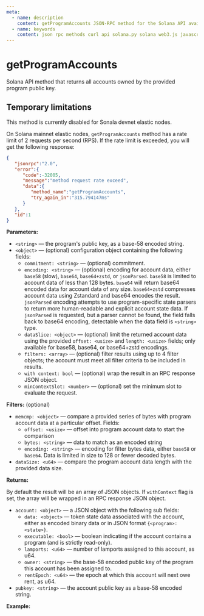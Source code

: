 ```yaml
---
meta:
  - name: description
    content: getProgramAccounts JSON-RPC method for the Solana API available with examples in Solana web3.js, Solana.py, and cURL.
  - name: keywords
    content: json rpc methods curl api solana.py solana web3.js javascript python solana
---
```


# getProgramAccounts

Solana API method that returns all accounts owned by the provided program public key.

## Temporary limitations

This method is currently disabled for Sonala devnet elastic nodes.

On Solana mainnet elastic nodes, `getProgramAccounts` method has a rate limit of 2 requests per second (RPS). If the rate limit is exceeded, you will get the following response:

```json
{
   "jsonrpc":"2.0",
   "error":{
      "code":-32005,
      "message":"method request rate exceed",
      "data":{
         "method_name":"getProgramAccounts",
         "try_again_in":"315.794147ms"
      }
   },
   "id":1
}
```

**Parameters:**

* `<string>` — the program's public key, as a base-58 encoded string.
* `<object>` — (optional) configuration object containing the following fields:
  * `commitment: <string>` — (optional) commitment.
  * `encoding: <string>` — (optional) encoding for account data, either `base58` (slow), `base64`, `base64+zstd`, or `jsonParsed`. `base58` is limited to account data of less than 128 bytes. `base64` will return base64 encoded data for account data of any size. `base64+zstd` compresses account data using Zstandard and base64 encodes the result. `jsonParsed` encoding attempts to use program-specific state parsers to return more human-readable and explicit account state data. If `jsonParsed` is requested, but a parser cannot be found, the field falls back to base64 encoding, detectable when the data field is `<string>` type.
  * `dataSlice: <object>` — (optional) limit the returned account data using the provided `offset: <usize>` and `length: <usize>` fields; only available for base58, base64, or base64+zstd encodings.
  * `filters: <array>` — (optional) filter results using up to 4 filter objects; the account must meet all filter criteria to be included in results.
  * `with context: bool` — (optional) wrap the result in an RPC response JSON object.
  * `minContextSlot: <number>` — (optional) set the minimum slot to evaluate the request.

**Filters:** (optional)

* `memcmp: <object>` — compare a provided series of bytes with program account data at a particular offset. Fields:
  * `offset: <usize>` — offset into program account data to start the comparison
  * `bytes: <string>` — data to match as an encoded string
  * `encoding: <string>` — encoding for filter bytes data, either `base58` or `base64`. Data is limited in size to 128 or fewer decoded bytes.
* `dataSize: <u64>` — compare the program account data length with the provided data size.

**Returns:**

By default the result will be an array of JSON objects. If `withContext` flag is set, the array will be wrapped in an RPC response JSON object.

* `account: <object>` — a JSON object with the following sub fields:
  * `data: <object>` — token state data associated with the account, either as encoded binary data or in JSON format `{<program>: <state>}`.
  * `executable: <bool>` — boolean indicating if the account contains a program (and is strictly read-only).
  * `lamports: <u64>` — number of lamports assigned to this account, as u64.
  * `owner: <string>` — the base-58 encoded public key of the program this account has been assigned to.
  * `rentEpoch: <u64>` — the epoch at which this account will next owe rent, as u64.
* `pubkey: <string>` — the account public key as a base-58 encoded string.

**Example:**

<CodeSwitcher :languages="{js:'Solana web3.js', py:'Solana.py', cr:'cURL'}">
<template v-slot:js>

``` js
import { PublicKey, Connection } from "@solana/web3.js"

const nodeUrl = "CHAINSTACK_NODE_URL"

(async () => {
  const MY_TOKEN_MINT_ADDRESS = new PublicKey("BUGuuhPsHpk8YZrL2GctsCtXGneL1gmT5zYb7eMHZDWf");
  const PROGRAM_ID = new PublicKey("TokenkegQfeZyiNwAJbNbGKPFXCWuBvf9Ss623VQ5DA");
  const connection = new Connection(nodeUrl);

  const accounts = await connection.getProgramAccounts(
    PROGRAM_ID,
    {
      dataSlice: {
        offset: 0, // number of bytes
        length: 0, // number of bytes
      },
      filters: [
        {
          dataSize: 165, // number of bytes
        },
        {
          memcmp: {
            offset: 0, // number of bytes
            bytes: MY_TOKEN_MINT_ADDRESS, // base58 encoded string
          },
        },
      ],
    }
  );
  console.log(
    `Found ${accounts.length} token account(s) for mint ${MY_TOKEN_MINT_ADDRESS}`
  );
  console.log(accounts);
})();
```

</template>
<template v-slot:py>

``` py
from solana.rpc.api import Client
from solana.publickey import PublicKey
from solana.rpc.types import TokenAccountOpts

web3 = Client("CHAINSTACK_NODE_URL")

memcmp_opts = [MemcmpOpts(offset=0, bytes="BUGuuhPsHpk8YZrL2GctsCtXGneL1gmT5zYb7eMHZDWf")]
program_pubkey = PublicKey("TokenkegQfeZyiNwAJbNbGKPFXCWuBvf9Ss623VQ5DA")
filters = [165, memcmp_opts]
print(web3.get_program_accounts(pubkey=program_pubkey, memcmp_opts=memcmp_opts))
```

</template>
<template v-slot:cr>

``` sh
curl -X POST "CHAINSTACK_NODE_URL" \
  -H "Content-Type: application/json" \
  --data '{"jsonrpc":"2.0","id":1,"method":"getProgramAccounts","params":["TokenkegQfeZyiNwAJbNbGKPFXCWuBvf9Ss623VQ5DA",{"encoding":"base64","dataSlice":{"offset":0,"length":0},"filters":[{"dataSize":165},{"memcmp":{"offset":0,"bytes":"BUGuuhPsHpk8YZrL2GctsCtXGneL1gmT5zYb7eMHZDWf"}}]}]}'
```

</template>
</CodeSwitcher>
